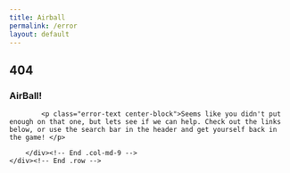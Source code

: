 ```yaml
---
title: Airball
permalink: /error
layout: default
---
```

<div class="background-photo">

  
<div class="container">
    <div class="row">
        <div class="col-md-3 col-md-push-9">
            <h2 class="error-title vertical"><span>4</span><span>0</span><span>4</span></h2>
        </div><!-- End .col-md-3 -->
        <div class="col-md-9 col-md-pull-3">
            <h3 class="error-subtitle vertical">AirBall!</h3>

            <p class="error-text center-block">Seems like you didn't put enough on that one, but lets see if we can help. Check out the links below, or use the search bar in the header and get yourself back in the game! </p>
            
        </div><!-- End .col-md-9 -->
    </div><!-- End .row -->
    
</div>